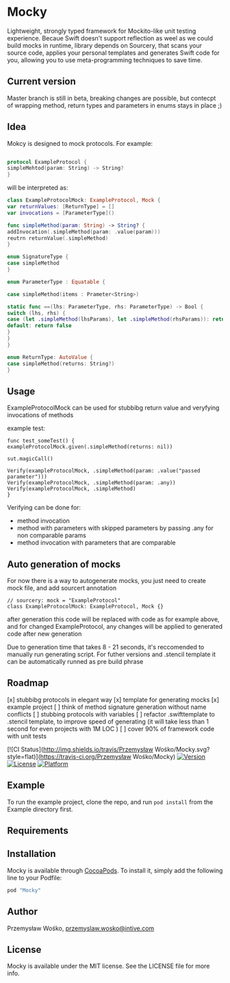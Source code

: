 # Mocky

Lightweight, strongly typed framework for Mockito-like unit testing experience. Becaue Swift doesn't support reflection as weel as we could build mocks in runtime, library depends on Sourcery, that scans your source code, applies your personal templates and generates Swift code for you, allowing you to use meta-programming techniques to save time.

## Current version
Master branch is still in beta, breaking changes are possible, but contecpt of wrapping method, return types and parameters in enums stays in place ;) 

## Idea

Mokcy is designed to mock protocols. For example: 

```ExampleProtocol.swift

protocol ExampleProtocol {
simpleMehtod(param: String) -> String? 
}
```
will be interpreted as: 

```ExampleProtocolMock.swift
class ExampleProtocolMock: ExampleProtocol, Mock {
var returnValues: [ReturnType] = []
var invocations = [ParameterType]()

func simpleMethod(param: String) -> String? {
addInvocation(.simpleMethod(param: .value(param)))
reutrn returnValue(.simpleMethod)
}

enum SignatureType {
case simpleMethod
}

enum ParameterType : Equatable {

case simpleMethod(items : Prameter<String>)      

static func ==(lhs: ParameterType, rhs: ParameterType) -> Bool {
switch (lhs, rhs) {
case (let .simpleMethod(lhsParams), let .simpleMethod(rhsParams)): return lhsParams == rhsParams              
default: return false    
}
}
}

enum ReturnType: AutoValue {  
case simpleMethod(returns: String?)    
}

```


## Usage 

ExampleProtocolMock can be used for stubbibg return value and veryfying invocations of methods

example test: 
```
func test_someTest() {
exampleProtocolMock.given(.simpleMethod(returns: nil))

sut.magicCall()

Verify(exampleProtocolMock, .simpleMethod(param: .value("passed parameter")))
Verify(exampleProtocolMock, .simpleMethod(param: .any))
Verify(exampleProtocolMock, .simpleMethod)
}

```

Verifying can be done for: 
- method invocation  
- method with parameters with skipped parameters by passing .any for non comparable params
- method invocation with parameters that are comparable 

## Auto generation of mocks 
For now there is a way to autogenerate mocks, you just need to create mock file, and add sourcert annotation
```
// sourcery: mock = "ExampleProtocol"
class ExampleProtocolMock: ExampleProtocol, Mock {}
```

after generation this code will be replaced with code as for example above, and for changed ExampleProtocol, any changes will be applied to generated code after new generation

Due to generation time that takes 8 - 21 seconds, it's reccomended to manually run generating script. For futher versions and .stencil template it can be automatically runned as pre build phrase


## Roadmap 

[x] stubbibg protocols in elegant way
[x] template for generating mocks 
[x] example project
[ ] think of method signature generation without name conflicts 
[ ] stubbing protocols with variables 
[ ] refactor .swifttemplate to .stencil template, to improve speed of generating (it will take less than 1 second for even projects with 1M LOC )
[ ] cover 90% of framework code with unit tests 

[![CI Status](http://img.shields.io/travis/Przemysław Wośko/Mocky.svg?style=flat)](https://travis-ci.org/Przemysław Wośko/Mocky)
[![Version](https://img.shields.io/cocoapods/v/Mocky.svg?style=flat)](http://cocoapods.org/pods/Mocky)
[![License](https://img.shields.io/cocoapods/l/Mocky.svg?style=flat)](http://cocoapods.org/pods/Mocky)
[![Platform](https://img.shields.io/cocoapods/p/Mocky.svg?style=flat)](http://cocoapods.org/pods/Mocky)

## Example

To run the example project, clone the repo, and run `pod install` from the Example directory first.

## Requirements



## Installation

Mocky is available through [CocoaPods](http://cocoapods.org). To install
it, simply add the following line to your Podfile:

```ruby
pod "Mocky"
```

## Author

Przemysław Wośko, przemyslaw.wosko@intive.com

## License

Mocky is available under the MIT license. See the LICENSE file for more info.
